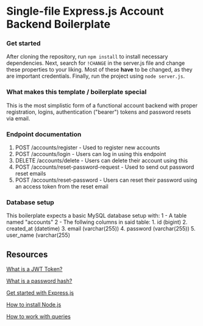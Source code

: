 # Single-file Express.js Account Backend Boilerplate

### Get started
After cloning the repository, run ```npm install``` to install necessary dependencies.
Next, search for ```!CHANGE``` in the server.js file and change these properties to your liking. Most of these **have** to be changed, as they are important credentials.
Finally, run the project using ```node server.js```.

### What makes this template / boilerplate special
This is the most simplistic form of a functional account backend with proper registration, logins, authentication ("bearer") tokens and password resets via email. 

### Endpoint documentation
1. POST /accounts/register - Used to register new accounts
2. POST /accounts/login - Users can log in using this endpoint
3. DELETE /accounts/delete - Users can delete their account using this
4. POST /accounts/reset-password-request - Used to send out password reset emails
5. POST /accounts/reset-password - Users can reset their password using an access token from the reset email

### Database setup
 This boilerplate expects a basic MySQL database setup with:
    1 - A table named "accounts"
    2 - The follwing columns in said table:
        1. id (bigint)
        2. created_at (datetime)
        3. email (varchar(255))
        4. password (varchar(255))
        5. user_name (varchar(255)

## Resources
[What is a JWT Token?](https://jwt.io/introduction)

[What is a password hash?](https://www.techtarget.com/searchdatamanagement/definition/hashing)

[Get started with Express.js](https://expressjs.com/en/starter/hello-world.html)

[How to install Node.js](https://nodejs.org/en/learn/getting-started/how-to-install-nodejs)

[How to work with queries](https://developer.mozilla.org/en-US/docs/Web/API/URLSearchParams)

